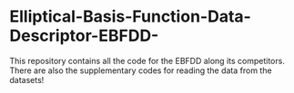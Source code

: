 # Elliptical-Basis-Function-Data-Descriptor-EBFDD-
This repository contains all the code for the EBFDD along its competitors. There are also the supplementary codes for reading the data from the datasets!

